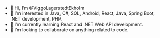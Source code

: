 - 👋 Hi, I’m @ViggoLagerstedtEkholm
- 👀 I’m interested in Java, C#, SQL, Android, React, Java, Spring Boot, .NET development, PHP.
- 🌱 I’m currently learning React and .NET Web API development.
- 💞️ I’m looking to collaborate on anything related to code.


<!---
ViggoLagerstedtEkholm/ViggoLagerstedtEkholm is a ✨ special ✨ repository because its `README.md` (this file) appears on your GitHub profile.
You can click the Preview link to take a look at your changes.
--->
